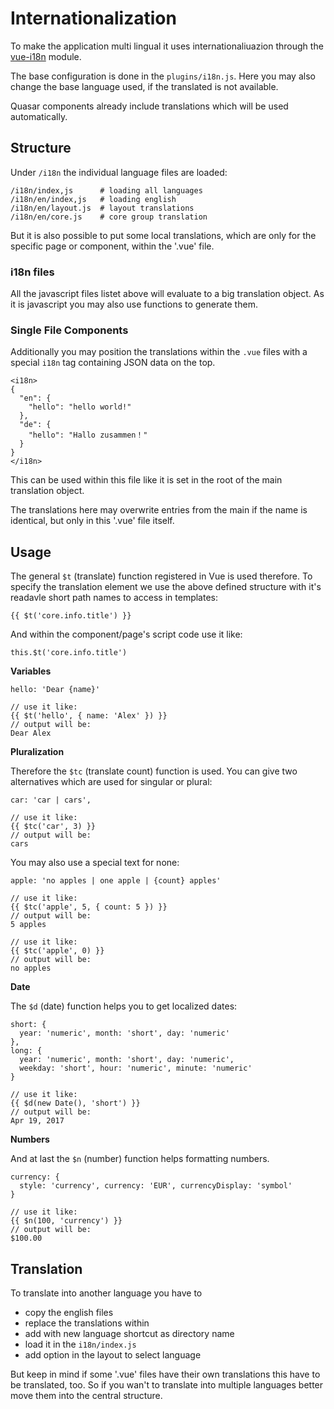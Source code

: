 # Internationalization

To make the application multi lingual it uses internationaliuazion through the [vue-i18n](http://kazupon.github.io/vue-i18n/en/) module.

The base configuration is done in the `plugins/i18n.js`. Here you may also change the base language used, if the translated is not available.

Quasar components already include translations which will be used automatically.

## Structure

Under `/i18n` the individual language files are loaded:

    /i18n/index,js      # loading all languages
    /i18n/en/index,js   # loading english
    /i18n/en/layout.js  # layout translations
    /i18n/en/core.js    # core group translation

But it is also possible to put some local translations, which are only for the specific page or component, within the '.vue' file.

### i18n files

All the javascript files listet above will evaluate to a big translation object. As it is javascript you may also use functions to generate them.

### Single File Components

Additionally you may position the translations within the `.vue` files with a special `i18n` tag containing JSON data on the top.

    <i18n>
    {
      "en": {
        "hello": "hello world!"
      },
      "de": {
        "hello": "Hallo zusammen！"
      }
    }
    </i18n>

This can be used within this file like it is set in the root of the main translation object.

The translations here may overwrite entries from the main if the name is identical, but only in this '.vue' file itself.

## Usage

The general `$t` (translate) function registered in Vue is used therefore.
To specify the translation element we use the above defined structure with it's readavle short path names to access in templates:

    {{ $t('core.info.title') }}

And within the component/page's script code use it like:

    this.$t('core.info.title')

__Variables__

    hello: 'Dear {name}'

    // use it like:
    {{ $t('hello', { name: 'Alex' }) }}
    // output will be:
    Dear Alex

__Pluralization__

Therefore the `$tc` (translate count) function is used.
You can give two alternatives which are used for singular or plural:

    car: 'car | cars',

    // use it like:
    {{ $tc('car', 3) }}
    // output will be:
    cars

You may also use a special text for none:

    apple: 'no apples | one apple | {count} apples'

    // use it like:
    {{ $tc('apple', 5, { count: 5 }) }}
    // output will be:
    5 apples

    // use it like:
    {{ $tc('apple', 0) }}
    // output will be:
    no apples

__Date__

The `$d` (date) function helps you to get localized dates:

    short: {
      year: 'numeric', month: 'short', day: 'numeric'
    },
    long: {
      year: 'numeric', month: 'short', day: 'numeric',
      weekday: 'short', hour: 'numeric', minute: 'numeric'
    }

    // use it like:
    {{ $d(new Date(), 'short') }}
    // output will be:
    Apr 19, 2017

__Numbers__

And at last the `$n` (number) function helps formatting numbers.

    currency: {
      style: 'currency', currency: 'EUR', currencyDisplay: 'symbol'
    }

    // use it like:
    {{ $n(100, 'currency') }}
    // output will be:
    $100.00

## Translation

To translate into another language you have to
- copy the english files
- replace the translations within
- add with new language shortcut as directory name
- load it in the `i18n/index.js`
- add option in the layout to select language

But keep in mind if some '.vue' files have their own translations this have to be translated, too.
So if you wan't to translate into multiple languages better move them into the central structure.
